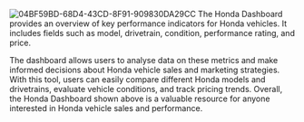 
![04BF59BD-68D4-43CD-8F91-909830DA29CC](https://user-images.githubusercontent.com/78486446/231569347-85dfa158-ef80-434d-8310-3b8fae2a9e8d.jpeg)
The Honda Dashboard provides an overview of key performance indicators for Honda vehicles. It includes fields such as model, drivetrain, condition, performance rating, and price. 

The dashboard allows users to analyse data on these metrics and make informed decisions about Honda vehicle sales and marketing strategies. With this tool, users can easily compare different Honda models and drivetrains, evaluate vehicle conditions, and track pricing trends. Overall, the Honda Dashboard shown above is a valuable resource for anyone interested in Honda vehicle sales and performance.


